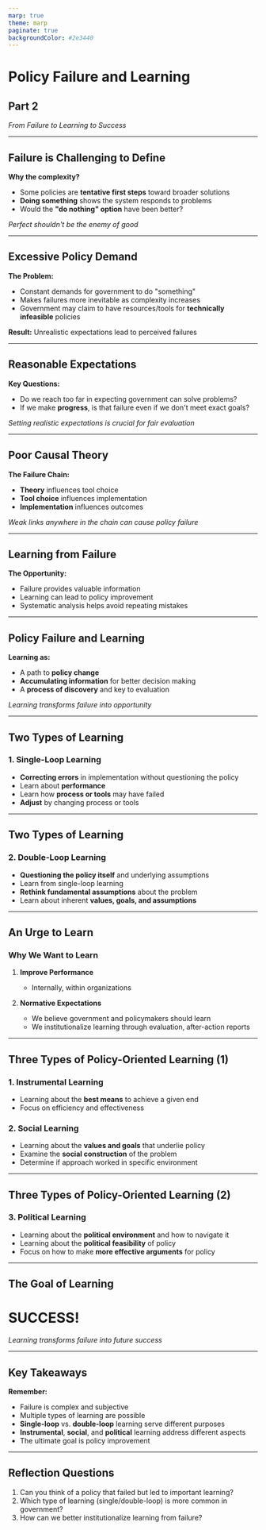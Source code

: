 ```yaml
---
marp: true
theme: marp
paginate: true
backgroundColor: #2e3440
---
```


# Policy Failure and Learning

## Part 2

*From Failure to Learning to Success*

---

## Failure is Challenging to Define

**Why the complexity?**

- Some policies are **tentative first steps** toward broader solutions
- **Doing something** shows the system responds to problems
- Would the **"do nothing" option** have been better?

*Perfect shouldn't be the enemy of good*

---

## Excessive Policy Demand

**The Problem:**

- Constant demands for government to do "something"
- Makes failures more inevitable as complexity increases
- Government may claim to have resources/tools for **technically infeasible** policies

**Result:** Unrealistic expectations lead to perceived failures

---

## Reasonable Expectations

**Key Questions:**

- Do we reach too far in expecting government can solve problems?
- If we make **progress**, is that failure even if we don't meet exact goals?

*Setting realistic expectations is crucial for fair evaluation*

---

## Poor Causal Theory

**The Failure Chain:**

- **Theory** influences tool choice
- **Tool choice** influences implementation  
- **Implementation** influences outcomes

*Weak links anywhere in the chain can cause policy failure*

---

## Learning from Failure

**The Opportunity:**

- Failure provides valuable information
- Learning can lead to policy improvement
- Systematic analysis helps avoid repeating mistakes

---

## Policy Failure and Learning

**Learning as:**

- A path to **policy change**
- **Accumulating information** for better decision making
- A **process of discovery** and key to evaluation

*Learning transforms failure into opportunity*

---

## Two Types of Learning

### 1. Single-Loop Learning

- **Correcting errors** in implementation without questioning the policy
- Learn about **performance**
- Learn how **process or tools** may have failed
- **Adjust** by changing process or tools

---

## Two Types of Learning

### 2. Double-Loop Learning  

- **Questioning the policy itself** and underlying assumptions
- Learn from single-loop learning
- **Rethink fundamental assumptions** about the problem
- Learn about inherent **values, goals, and assumptions**

---

## An Urge to Learn

### Why We Want to Learn

1. **Improve Performance**
   - Internally, within organizations

2. **Normative Expectations**
   - We believe government and policymakers should learn
   - We institutionalize learning through evaluation, after-action reports

---

## Three Types of Policy-Oriented Learning (1)

### 1. Instrumental Learning

- Learning about the **best means** to achieve a given end
- Focus on efficiency and effectiveness

### 2. Social Learning

- Learning about the **values and goals** that underlie policy
- Examine the **social construction** of the problem
- Determine if approach worked in specific environment

---

## Three Types of Policy-Oriented Learning (2)

### 3. Political Learning

- Learning about the **political environment** and how to navigate it
- Learning about the **political feasibility** of policy
- Focus on how to make **more effective arguments** for policy

---

## The Goal of Learning

# **SUCCESS!**

*Learning transforms failure into future success*

---

## Key Takeaways

**Remember:**

- Failure is complex and subjective
- Multiple types of learning are possible
- **Single-loop** vs. **double-loop** learning serve different purposes
- **Instrumental**, **social**, and **political** learning address different aspects
- The ultimate goal is policy improvement

---

## Reflection Questions

1. Can you think of a policy that failed but led to important learning?
2. Which type of learning (single/double-loop) is more common in government?
3. How can we better institutionalize learning from failure?
